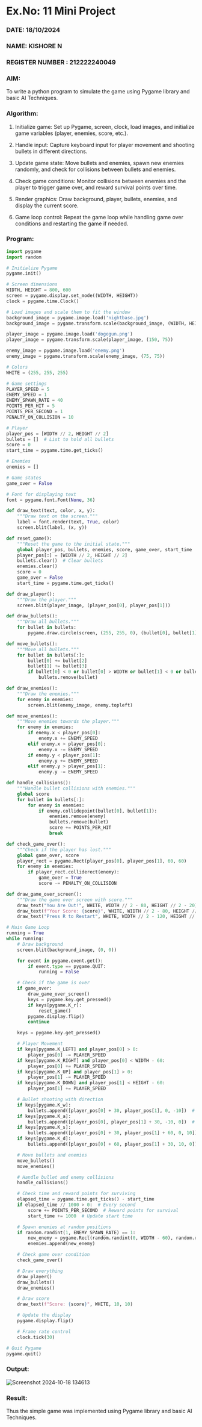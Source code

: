 # Ex.No: 11  Mini Project
### DATE: 18/10/2024    
### NAME: KISHORE N
### REGISTER NUMBER : 212222240049

### AIM: 

To write a python program to simulate the game using Pygame library and basic AI Techniques.

### Algorithm:

1. Initialize game: Set up Pygame, screen, clock, load images, and initialize game variables (player, enemies, score, etc.).

2. Handle input: Capture keyboard input for player movement and shooting bullets in different directions.

3. Update game state: Move bullets and enemies, spawn new enemies randomly, and check for collisions between bullets and enemies.

4. Check game conditions: Monitor collisions between enemies and the player to trigger game over, and reward survival points over time.

5. Render graphics: Draw background, player, bullets, enemies, and display the current score.

6. Game loop control: Repeat the game loop while handling game over conditions and restarting the game if needed.

### Program:

```Python
import pygame
import random

# Initialize Pygame
pygame.init()

# Screen dimensions
WIDTH, HEIGHT = 800, 600
screen = pygame.display.set_mode((WIDTH, HEIGHT))
clock = pygame.time.Clock()

# Load images and scale them to fit the window
background_image = pygame.image.load('nightbase.jpg')
background_image = pygame.transform.scale(background_image, (WIDTH, HEIGHT))

player_image = pygame.image.load('dogegun.png')
player_image = pygame.transform.scale(player_image, (150, 75))

enemy_image = pygame.image.load('enemy.png')
enemy_image = pygame.transform.scale(enemy_image, (75, 75))

# Colors
WHITE = (255, 255, 255)

# Game settings
PLAYER_SPEED = 5
ENEMY_SPEED = 1
ENEMY_SPAWN_RATE = 40
POINTS_PER_HIT = 5
POINTS_PER_SECOND = 1
PENALTY_ON_COLLISION = 10

# Player
player_pos = [WIDTH // 2, HEIGHT // 2]
bullets = []  # List to hold all bullets
score = 0
start_time = pygame.time.get_ticks()

# Enemies
enemies = []

# Game states
game_over = False

# Font for displaying text
font = pygame.font.Font(None, 36)

def draw_text(text, color, x, y):
    """Draw text on the screen."""
    label = font.render(text, True, color)
    screen.blit(label, (x, y))

def reset_game():
    """Reset the game to the initial state."""
    global player_pos, bullets, enemies, score, game_over, start_time
    player_pos[:] = [WIDTH // 2, HEIGHT // 2]
    bullets.clear()  # Clear bullets
    enemies.clear()
    score = 0
    game_over = False
    start_time = pygame.time.get_ticks()

def draw_player():
    """Draw the player."""
    screen.blit(player_image, (player_pos[0], player_pos[1]))

def draw_bullets():
    """Draw all bullets."""
    for bullet in bullets:
        pygame.draw.circle(screen, (255, 255, 0), (bullet[0], bullet[1]), 5)

def move_bullets():
    """Move all bullets."""
    for bullet in bullets[:]:
        bullet[0] += bullet[2]
        bullet[1] += bullet[3]
        if bullet[0] < 0 or bullet[0] > WIDTH or bullet[1] < 0 or bullet[1] > HEIGHT:
            bullets.remove(bullet)

def draw_enemies():
    """Draw the enemies."""
    for enemy in enemies:
        screen.blit(enemy_image, enemy.topleft)

def move_enemies():
    """Move enemies towards the player."""
    for enemy in enemies:
        if enemy.x < player_pos[0]:
            enemy.x += ENEMY_SPEED
        elif enemy.x > player_pos[0]:
            enemy.x -= ENEMY_SPEED
        if enemy.y < player_pos[1]:
            enemy.y += ENEMY_SPEED
        elif enemy.y > player_pos[1]:
            enemy.y -= ENEMY_SPEED

def handle_collisions():
    """Handle bullet collisions with enemies."""
    global score
    for bullet in bullets[:]:
        for enemy in enemies:
            if enemy.collidepoint(bullet[0], bullet[1]):
                enemies.remove(enemy)
                bullets.remove(bullet)
                score += POINTS_PER_HIT
                break

def check_game_over():
    """Check if the player has lost."""
    global game_over, score
    player_rect = pygame.Rect(player_pos[0], player_pos[1], 60, 60)
    for enemy in enemies:
        if player_rect.colliderect(enemy):
            game_over = True
            score -= PENALTY_ON_COLLISION

def draw_game_over_screen():
    """Draw the game over screen with score."""
    draw_text("You Are Out!", WHITE, WIDTH // 2 - 80, HEIGHT // 2 - 20)
    draw_text(f"Your Score: {score}", WHITE, WIDTH // 2 - 80, HEIGHT // 2 + 20)
    draw_text("Press R to Restart", WHITE, WIDTH // 2 - 120, HEIGHT // 2 + 60)

# Main Game Loop
running = True
while running:
    # Draw background
    screen.blit(background_image, (0, 0))

    for event in pygame.event.get():
        if event.type == pygame.QUIT:
            running = False

    # Check if the game is over
    if game_over:
        draw_game_over_screen()
        keys = pygame.key.get_pressed()
        if keys[pygame.K_r]:
            reset_game()
        pygame.display.flip()
        continue

    keys = pygame.key.get_pressed()

    # Player Movement
    if keys[pygame.K_LEFT] and player_pos[0] > 0:
        player_pos[0] -= PLAYER_SPEED
    if keys[pygame.K_RIGHT] and player_pos[0] < WIDTH - 60:
        player_pos[0] += PLAYER_SPEED
    if keys[pygame.K_UP] and player_pos[1] > 0:
        player_pos[1] -= PLAYER_SPEED
    if keys[pygame.K_DOWN] and player_pos[1] < HEIGHT - 60:
        player_pos[1] += PLAYER_SPEED

    # Bullet shooting with direction
    if keys[pygame.K_w]:
        bullets.append([player_pos[0] + 30, player_pos[1], 0, -10])  # Up
    if keys[pygame.K_a]:
        bullets.append([player_pos[0], player_pos[1] + 30, -10, 0])  # Left
    if keys[pygame.K_s]:
        bullets.append([player_pos[0] + 30, player_pos[1] + 60, 0, 10])  # Down
    if keys[pygame.K_d]:
        bullets.append([player_pos[0] + 60, player_pos[1] + 30, 10, 0])  # Right

    # Move bullets and enemies
    move_bullets()
    move_enemies()

    # Handle bullet and enemy collisions
    handle_collisions()

    # Check time and reward points for surviving
    elapsed_time = pygame.time.get_ticks() - start_time
    if elapsed_time // 1000 > 0:  # Every second
        score += POINTS_PER_SECOND  # Reward points for survival
        start_time += 1000  # Update start time

    # Spawn enemies at random positions
    if random.randint(1, ENEMY_SPAWN_RATE) == 1:
        new_enemy = pygame.Rect(random.randint(0, WIDTH - 60), random.randint(0, HEIGHT - 60), 60, 60)
        enemies.append(new_enemy)

    # Check game over condition
    check_game_over()

    # Draw everything
    draw_player()
    draw_bullets()
    draw_enemies()

    # Draw score
    draw_text(f"Score: {score}", WHITE, 10, 10)

    # Update the display
    pygame.display.flip()

    # Frame rate control
    clock.tick(30)

# Quit Pygame
pygame.quit()
```

### Output:
![Screenshot 2024-10-18 134613](https://github.com/user-attachments/assets/9ca86df6-ae93-4b42-a974-844d582e739c)

### Result:
Thus the simple game was implemented using Pygame library and basic AI Techniques.

